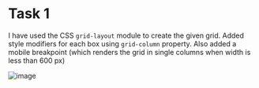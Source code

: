 # Task 1

I have used the CSS `grid-layout` module to create the given grid. Added style modifiers for each box using `grid-column` property. Also added a mobile breakpoint (which renders the grid in single columns when width is less than 600 px)

![image](https://github.com/npxx/SPO-WE23-Tasks/assets/96121824/5e373468-0ac5-4152-b6c3-809b06c6ffa5)
